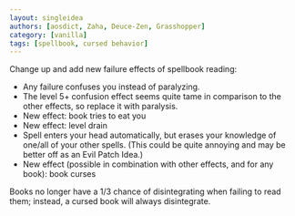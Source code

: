 ```yaml
---
layout: singleidea
authors: [aosdict, Zaha, Deuce-Zen, Grasshopper]
category: [vanilla]
tags: [spellbook, cursed behavior]
---
```

Change up and add new failure effects of spellbook reading:
* Any failure confuses you instead of paralyzing.
* The level 5+ confusion effect seems quite tame in comparison to the other effects, so replace it with paralysis.
* New effect: book tries to eat you
* New effect: level drain
* Spell enters your head automatically, but erases your knowledge of one/all of your other spells. (This could be quite annoying and may be better off as an Evil Patch Idea.)
* New effect (possible in combination with other effects, and for any book): book curses

Books no longer have a 1/3 chance of disintegrating when failing to read them; instead, a cursed book will always disintegrate.
